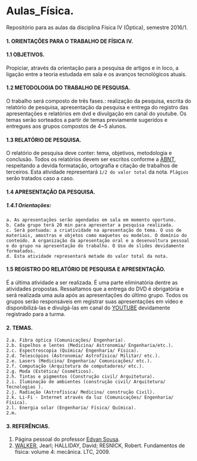 # Aulas_Física.

Repositório para as aulas da disciplina Física IV (Óptica), semestre 2016/1.

#### 1. ORIENTAÇÕES PARA O TRABALHO DE FÍSICA IV. 
#### 1.1 OBJETIVOS.

Propiciar, através da orientação para a pesquisa de artigos e in loco, a ligação entre a teoria estudada em sala e os avanços tecnológicos atuais.

#### 1.2 METODOLOGIA DO TRABALHO DE PESQUISA.

O trabalho será composto de três fases.: realização da pesquisa, escrita do relatório de pesquisa, apresentação da pesquisa e entrega do registro das apresentações e relatórios em dvd e divulgação em canal do youtube. Os temas serão sorteados a partir de temas previamente sugeridos e entregues aos grupos compostos de 4~5 alunos. 

#### 1.3 RELATÓRIO DE PESQUISA.

O relatório de pesquisa deve conter: tema, objetivos, metodologia e conclusão. Todos os relatórios devem ser escritos conforme a [ABNT](http://www.abnt.org.br/), respeitando a devida formatação, ortografia e citação de trabalhos de terceiros. Esta atividade representará `1/2 do valor total` da nota. `Plágios` serão tratados caso a caso.

#### 1.4 APRESENTAÇÃO DA PESQUISA.
##### 1.4.1 Orientações:

    a. As apresentações serão agendadas em sala em momento oportuno. 
    b. Cada grupo terá 20 min para apresentar a pesquisa realizada. 
    c. Será pontuada: a criatividade na apresentação do tema. O uso de materiais, amostras e objetos como maquetes ou modelos. O domínio do conteúdo. A organização da apresentação oral e a desenvoltura pessoal e do grupo na apresentação do trabalho. O Uso de slides devidamente formatados.
    d. Esta atividade representará metade do valor total da nota.

#### 1.5 REGISTRO DO RELATÓRIO DE PESQUISA E APRESENTAÇÃO. 

É a última atividade a ser realizada. É uma parte eliminatória dentre as atividades propostas. Ressaltamos que a entrega do DVD é obrigatória e será realizada uma aula após as apresentações do último grupo. Todos os grupos serão responsáveis em registrar suas apresentações em vídeo e disponibilizá-las e divulgá-las em canal do [YOUTUBE](https://www.youtube.com/) devidamente registrado para a turma.

#### 2. TEMAS.

    2.a. Fibra óptica (Comunicações/ Engenharia).
    2.b. Espelhos e lentes (Medicina/ Astronomia/ Engenharia/etc.).
    2.c. Espectroscopia (Química/ Engenharia/ Física).
    2.d. Telescópios (Astronomia/ Astrofísica/ Militar/ etc.).
    2.e. Lasers (Medicina/ Engenharia/ Comunicações/ etc.).
    2.f. Computação (Arquitetura de computadores/ etc.).
    2.g. Moda (Estética/ Cosméticos).
    2.h. Tintas e pigmentos (Construção civil/ Arquitetura).
    2.i. Iluminação de ambientes (construção civil/ Arquitetura/ Tecnologias ).
    2.j. Radiação (Astrofísica/ Medicina/ construção Civil).
    2.k. Li-Fi - Internet através da luz (Comunicações/ Engenharia/ Física).
    2.l. Energia solar (Engenharia/ Física/ Química).
    2.m. 
    
#### 3. REFERÊNCIAS.

1. Página pessoal do professor [Edvan Sousa](https://about.me/edvansousa).
2. [WALKER](http://www.amazon.com.br/Fundamentos-F%C3%ADsica-%C3%93ptica-F%C3%ADsica-Moderna/dp/8521619065/ref=pd_bxgy_14_3?ie=UTF8&refRID=1NAQ1PEC1H95NF13MAD8), Jearl; HALLIDAY, David; RESNICK, Robert. Fundamentos de física: volume 4: mecânica. LTC, 2009.
